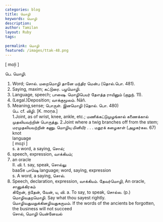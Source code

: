 ```yaml
---
categories: blog
title: மொழி
keywords: மொழி
description: 
author: Tamilan
layout: Ruby
tags: 
 
permalink: மொழி
featured: /images/ttak-48.png
---
```

  
[ moḻi ]  
  
பெ. மொழி.   
1. Word; சொல். மறைமொழி தானே மந்திர மென்ப (தொல்.பொ. 481).   
2. Saying, maxim; கட்டுரை. பழமொழி.   
3. Language, speech; பாஷை. மொழிபெயர் தேஎத்த ராயினும் (குறுந். 11).   
4. (Legal.)Deposition; வாக்குமூலம். Nāñ.   
5. Meaning,sense; பொருள். இனமொழி (தொல். பொ. 480)  
பெ. cf. விழி. [K. moṇa.]  
1.Joint, as of wrist, knee, ankle, etc.; மணிக்கட்டுமுழங்கால் கணைக்கால் முதலியவற்றின் பொருத்து. 2.Joint where a twig branches off from the stem; மரமுதலியவற்றின் கணு. மொழியு மினியீர் . . . மதுரக் கழைகாள் (அழகர்கல. 67)  
knot  
language  
[ moẕi ]  
s. a word, a saying, சொல்;   
2. speech, expression, வாக்கியம்;   
3. an oracle  
II. வி. t. say, speak, சொல்லு  
baaSe பாஷெ language; word, saying, expression  
s. A word, a saying, சொல்.   
2. Speech, declaration, expression, வாக்கியம். தேவர்மொழி, An oracle, சானுக்கிரகம்  
கிறேன், ந்தேன், வேன், ய, வி. a. To say, to speak, சொல்ல. (p.) மொழிவதறமொழி. Say what thou sayest rightly. மொழிவதுமறுக்கினழிவதுகருமம். If the words of the ancients be forgotten, the business will not succeed  
சொல், மொழி யென்னேவல்